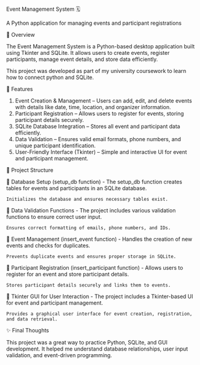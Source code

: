 Event Management System 🗓️

A Python application for managing events and participant registrations

🚀 Overview

The Event Management System is a Python-based desktop application built using Tkinter and SQLite. It allows users to create events, register participants, manage event details, and store data efficiently.

This project was developed as part of my university coursework to learn how to connect python and SQLite.

🌟 Features

1. Event Creation & Management – Users can add, edit, and delete events with details like date, time, location, and organizer information.
2. Participant Registration – Allows users to register for events, storing participant details securely.
3. SQLite Database Integration – Stores all event and participant data efficiently.
4. Data Validation – Ensures valid email formats, phone numbers, and unique participant identification.
5. User-Friendly Interface (Tkinter) – Simple and interactive UI for event and participant management.

📂 Project Structure

🔹 Database Setup (setup_db function) - The setup_db function creates tables for events and participants in an SQLite database.

    Initializes the database and ensures necessary tables exist.

🔹 Data Validation Functions - The project includes various validation functions to ensure correct user input.

    Ensures correct formatting of emails, phone numbers, and IDs.

🔹 Event Management (insert_event function) - Handles the creation of new events and checks for duplicates.

    Prevents duplicate events and ensures proper storage in SQLite.

🔹 Participant Registration (insert_participant function) - Allows users to register for an event and store participant details.

    Stores participant details securely and links them to events.

🔹 Tkinter GUI for User Interaction - The project includes a Tkinter-based UI for event and participant management.

    Provides a graphical user interface for event creation, registration, and data retrieval.

✨ Final Thoughts

This project was a great way to practice Python, SQLite, and GUI development. It helped me understand database relationships, user input validation, and event-driven programming.
